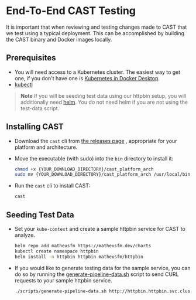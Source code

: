 # End-To-End CAST Testing

It is important that when reviewing and testing changes made to CAST
that we test using a typical deployment. This can be accomplished
by building the CAST binary and Docker images locally.

## Prerequisites

- You will need access to a Kubernetes cluster. The easiest way to get one,
if you don't have one is
[Kubernetes in
Docker Desktop](https://docs.docker.com/desktop/kubernetes/#enable-kubernetes).
- [kubectl](https://kubernetes.io/docs/tasks/tools/)

> **Note**
> If you will be seeding test data using our httpbin setup, you will
additionally need [helm](https://helm.sh). You do not need helm if you are not
using the test-data script.

## Installing CAST

- Download the `cast` cli from
[the releases page](https://github.com/corshatech/cast/releases/)
, appropriate for your platform and architecture.
- Move the executable (with sudo) into the `bin` directory to install it:

    ```sh
    chmod +x {YOUR_DOWNLOAD_DIRECTORY}/cast_platform_arch
    sudo mv {YOUR_DOWNLOAD_DIRECTORY}/cast_platform_arch /usr/local/bin/cast
    ```

- Run the `cast` cli to install CAST:

    ```sh
    cast
    ```

## Seeding Test Data

- Set your `kube-context` and create a sample httpbin service for
CAST to analyze.

    ```bash
    helm repo add matheusfm https://matheusfm.dev/charts
    kubectl create namespace httpbin
    helm install -n httpbin httpbin matheusfm/httpbin
    ```

- If you would like to generate testing data for the sample service,
you can do so by running the
[generate-pipeline-data.sh](./cripts/generate-pipeline-data.sh)
script to send CURL requests to your sample httpbin service.

    ```sh
    ./scripts/generate-pipeline-data.sh http://httpbin.httpbin.svc.cluster.local
    ```
